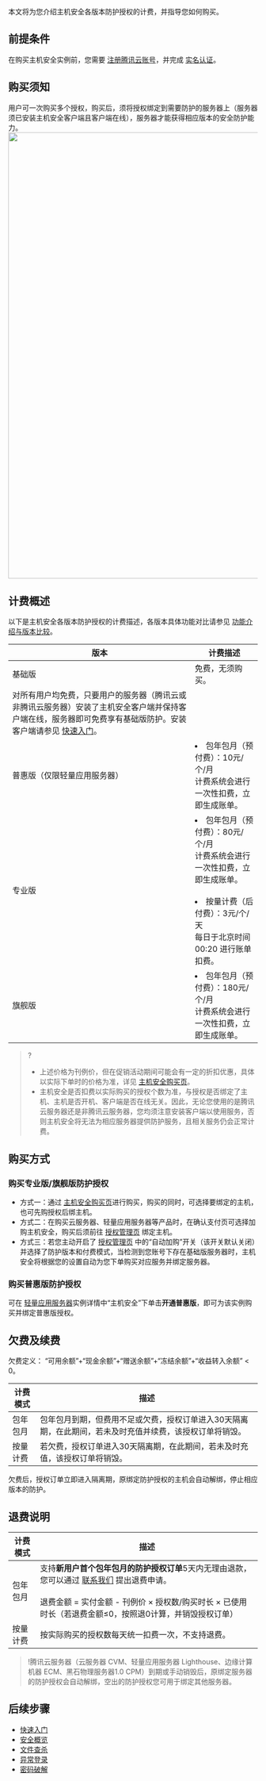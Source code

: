 本文将为您介绍主机安全各版本防护授权的计费，并指导您如何购买。

## 前提条件
在购买主机安全实例前，您需要 [注册腾讯云账号](https://cloud.tencent.com/document/product/378/17985)，并完成 [实名认证](https://cloud.tencent.com/document/product/378/3629)。

## 购买须知
用户可一次购买多个授权，购买后，须将授权绑定到需要防护的服务器上（服务器须已安装主机安全客户端且客户端在线），服务器才能获得相应版本的安全防护能力。
<img src="https://qcloudimg.tencent-cloud.cn/raw/daf7b66be52fab20b89af50ee562efaf.png" width=900px>


## 计费概述
以下是主机安全各版本防护授权的计费描述，各版本具体功能对比请参见 [功能介绍与版本比较](https://cloud.tencent.com/document/product/296/2222)。

| 版本 | 计费描述 |
|---------|---------|
| 基础版 | 免费，无须购买。<dx-alert infotype="explain" title="">
对所有用户均免费，只要用户的服务器（腾讯云或非腾讯云服务器）安装了主机安全客户端并保持客户端在线，服务器即可免费享有基础版防护。安装客户端请参见 [快速入门](https://cloud.tencent.com/document/product/296/12230)。</dx-alert>|
| 普惠版（仅限轻量应用服务器） | <li>包年包月（预付费）：10元/个/月<br>计费系统会进行一次性扣费，立即生成账单。  </li>|
| 专业版 | <li>包年包月（预付费）：80元/个/月<br>计费系统会进行一次性扣费，立即生成账单。<br><br><li>按量计费（后付费）：3元/个/天<br>每日于北京时间 00:20 进行账单扣费。 </li> |
| 旗舰版 | <li>包年包月（预付费）：180元/个/月<br>计费系统会进行一次性扣费，立即生成账单。 </li> |

>?
>- 上述价格为刊例价，但在促销活动期间可能会有一定的折扣优惠，具体以实际下单时的价格为准，详见 [主机安全购买页](https://buy.cloud.tencent.com/yunjing)。
>- 主机安全是否扣费以实际购买的授权个数为准，与授权是否绑定了主机、主机是否开机、客户端是否在线无关。因此，无论您使用的是腾讯云服务器还是非腾讯云服务器，您均须注意安装客户端以使用服务，否则主机安全将无法为相应服务器提供防护服务，且相关服务仍会正常计费。


## 购买方式 
### 购买专业版/旗舰版防护授权
- 方式一：通过 [主机安全购买页](https://buy.cloud.tencent.com/yunjing)进行购买，购买的同时，可选择要绑定的主机，也可先购授权后绑主机。
- 方式二：在购买云服务器、轻量应用服务器等产品时，在确认支付页可选择加购主机安全，购买后须前往 [授权管理页](https://console.cloud.tencent.com/cwp/setting/authorize) 绑定主机。
- 方式三：若您主动开启了 [授权管理页](https://console.cloud.tencent.com/cwp/setting/authorize) 中的“自动加购”开关（该开关默认关闭）并选择了防护版本和付费模式，当检测到您账号下存在基础版服务器时，主机安全将根据您的设置自动为您下单购买对应服务并绑定服务器。


### 购买普惠版防护授权
可在 [轻量应用服务器](https://console.cloud.tencent.com/lighthouse/instance)实例详情中“主机安全”下单击**开通普惠版**，即可为该实例购买并绑定普惠版授权。

## 欠费及续费
欠费定义： “可用余额”+“现金余额”+“赠送余额”+“冻结余额”+“收益转入余额” < 0。

| 计费模式 | 描述 |
|---------|---------|
| 包年包月 | 包年包月到期，但费用不足或欠费，授权订单进入30天隔离期，在此期间，若未及时充值并续费，该授权订单将销毁。 |
| 按量计费 | 若欠费，授权订单进入30天隔离期，在此期间，若未及时充值，该授权订单将销毁。 |

<dx-alert infotype="explain" title="">
欠费后，授权订单立即进入隔离期，原绑定防护授权的主机会自动解绑，停止相应版本的防护。
</dx-alert>

## 退费说明
| 计费模式 | 描述 |
|---------|---------|
| 包年包月 | 支持**新用户首个包年包月的防护授权订单**5天内无理由退款，您可以通过 [联系我们](https://cloud.tencent.com/act/event/connect-service#/) 提出退费申请。<br><br>退费金额 = 实付金额 - 刊例价 × 授权数/购买时长 × 已使用时长（若退费金额≤0，按照退0计算，并销毁授权订单） |
| 按量计费 | 按实际购买的授权数每天统一扣费一次，不支持退费。 |

>!腾讯云服务器（云服务器 CVM、轻量应用服务器 Lighthouse、边缘计算机器 ECM、黑石物理服务器1.0 CPM）到期或手动销毁后，原绑定服务器的防护授权会自动解绑，空出的防护授权您可用于绑定其他服务器。
>


## 后续步骤
- [快速入门](https://cloud.tencent.com/document/product/296/12236)
- [安全概览](https://cloud.tencent.com/document/product/296/41219)
- [文件查杀](https://cloud.tencent.com/document/product/296/13008)
- [异常登录](https://cloud.tencent.com/document/product/296/13643)
- [密码破解](https://cloud.tencent.com/document/product/296/42730)
